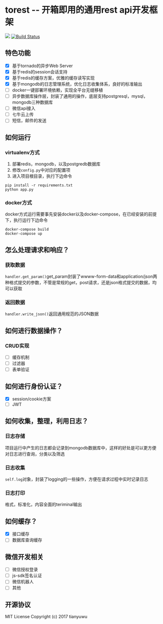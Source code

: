 # torest -- 开箱即用的通用rest api开发框架
![](https://img.shields.io/github/license/mashape/apistatus.svg) [![Build Status](https://travis-ci.org/tianyuwu/torest.svg?branch=master)](https://travis-ci.org/tianyuwu/torest)
## 特色功能
- [x] 基于tornado的异步Web Server
- [x] 基于redis的session会话支持
- [x] 基于redis的缓存方案，优雅的缓存读写实现
- [x] 基于mongodb的日志管理系统，优化日志收集体系，良好的标准输出
- [ ] docker一键部署环境依赖，实现全平台无缝移植
- [ ] 异步数据库操作层，封装了通用的操作，底层支持postgresql，mysql，mongodb三种数据库
- [ ] 微信api接入
- [ ] 七牛云上传
- [ ] 短信，邮件的发送

## 如何运行
### virtualenv方式
1. 部署redis，mongodb，以及postgredb数据库
2. 修改`config.py`中对应的配置项
3. 进入项目根目录，执行下边命令
```
pip install -r requirements.txt
python app.py
```
### docker方式
docker方式运行需要事先安装docker以及docker-compose，在已经安装的前提下，执行运行下边命令
```
docker-compose build
docker-compose up
```


## 怎么处理请求和响应？
### 获取数据
`handler.get_param()`get_param封装了wwww-form-data和application/json两种格式提交的参数，不管是常规的get，post请求，还是json格式提交的数据，均可以获取
### 返回数据
`handler.write_json()`返回通用规范的JSON数据

## 如何进行数据操作？
### CRUD实现
- [ ] 缓存机制
- [ ] 过滤器
- [ ] 表单验证

## 如何进行身份认证？
- [x] session/cookie方案
- [ ] JWT

## 如何收集，整理，利用日志？
### 日志存储
项目运行中产生的日志都会记录到mongodb数据库中，这样的好处是可以更方便对日志进行查询，分类以及筛选
### 日志收集
`self.log`对象，封装了logging的一些操作，方便在请求过程中实时记录日志
### 日志打印
格式，标准化，内容全面的teriminal输出

## 如何缓存？
- [x] 接口缓存
- [ ] 数据库查询缓存

## 微信开发相关
- [ ] 微信授权登录
- [ ] js-sdk签名认证
- [ ] 微信机器人
- [ ] 其他

## 开源协议
MIT License
Copyright (c) 2017 tianyuwu